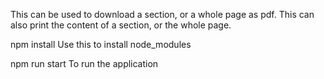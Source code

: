 This can be used to download a section, or a whole page as pdf.
This can also print the content of a section, or the whole page.

npm install
Use this to install node_modules

npm run start
To run the application
